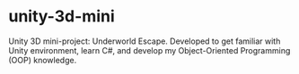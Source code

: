 # unity-3d-mini
Unity 3D mini-project: Underworld Escape. Developed to get familiar with Unity environment, learn C#, and develop my Object-Oriented Programming (OOP) knowledge.
